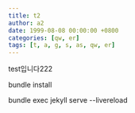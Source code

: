 ```yaml
---
title: t2
author: a2
date: 1999-08-08 00:00:00 +0800
categories: [qw, er]
tags: [t, a, g, s, as, qw, er]
---
```


test입니다222

bundle install

bundle exec jekyll serve --livereload
